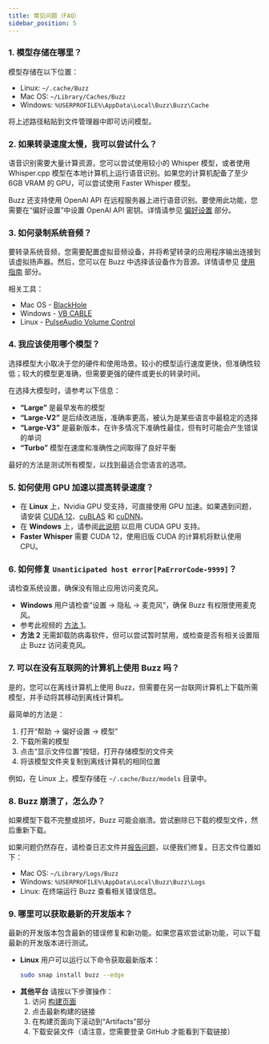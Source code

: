 ```yaml
---
title: 常见问题（FAQ）
sidebar_position: 5
---
```


### 1. 模型存储在哪里？

模型存储在以下位置：

- Linux: `~/.cache/Buzz`
- Mac OS: `~/Library/Caches/Buzz`
- Windows: `%USERPROFILE%\AppData\Local\Buzz\Buzz\Cache`

将上述路径粘贴到文件管理器中即可访问模型。

### 2. 如果转录速度太慢，我可以尝试什么？

语音识别需要大量计算资源，您可以尝试使用较小的 Whisper 模型，或者使用 Whisper.cpp 模型在本地计算机上运行语音识别。如果您的计算机配备了至少 6GB VRAM 的 GPU，可以尝试使用 Faster Whisper 模型。

Buzz 还支持使用 OpenAI API 在远程服务器上进行语音识别。要使用此功能，您需要在“偏好设置”中设置 OpenAI API 密钥。详情请参见 [偏好设置](https://chidiwilliams.github.io/buzz/docs/preferences) 部分。

### 3. 如何录制系统音频？

要转录系统音频，您需要配置虚拟音频设备，并将希望转录的应用程序输出连接到该虚拟扬声器。然后，您可以在 Buzz 中选择该设备作为音源。详情请参见 [使用指南](https://chidiwilliams.github.io/buzz/docs/usage/live_recording) 部分。

相关工具：

- Mac OS - [BlackHole](https://github.com/ExistentialAudio/BlackHole)
- Windows - [VB CABLE](https://vb-audio.com/Cable/)
- Linux - [PulseAudio Volume Control](https://wiki.ubuntu.com/record_system_sound)

### 4. 我应该使用哪个模型？

选择模型大小取决于您的硬件和使用场景。较小的模型运行速度更快，但准确性较低；较大的模型更准确，但需要更强的硬件或更长的转录时间。

在选择大模型时，请参考以下信息：

- **“Large”** 是最早发布的模型
- **“Large-V2”** 是后续改进版，准确率更高，被认为是某些语言中最稳定的选择
- **“Large-V3”** 是最新版本，在许多情况下准确性最佳，但有时可能会产生错误的单词
- **“Turbo”** 模型在速度和准确性之间取得了良好平衡

最好的方法是测试所有模型，以找到最适合您语言的选项。

### 5. 如何使用 GPU 加速以提高转录速度？

- 在 **Linux** 上，Nvidia GPU 受支持，可直接使用 GPU 加速。如果遇到问题，请安装 [CUDA 12](https://developer.nvidia.com/cuda-downloads)、[cuBLAS](https://developer.nvidia.com/cublas) 和 [cuDNN](https://developer.nvidia.com/cudnn)。
- 在 **Windows** 上，请参阅[此说明](https://github.com/chidiwilliams/buzz/blob/main/CONTRIBUTING.md#gpu-support) 以启用 CUDA GPU 支持。
- **Faster Whisper** 需要 CUDA 12，使用旧版 CUDA 的计算机将默认使用 CPU。

### 6. 如何修复 `Unanticipated host error[PaErrorCode-9999]`？

请检查系统设置，确保没有阻止应用访问麦克风。

- **Windows** 用户请检查“设置 -> 隐私 -> 麦克风”，确保 Buzz 有权限使用麦克风。
- 参考此视频的 [方法 1](https://www.youtube.com/watch?v=eRcCYgOuSYQ)。
- **方法 2** 无需卸载防病毒软件，但可以尝试暂时禁用，或检查是否有相关设置阻止 Buzz 访问麦克风。

### 7. 可以在没有互联网的计算机上使用 Buzz 吗？

是的，您可以在离线计算机上使用 Buzz，但需要在另一台联网计算机上下载所需模型，并手动将其移动到离线计算机。

最简单的方法是：

1. 打开“帮助 -> 偏好设置 -> 模型”
2. 下载所需的模型
3. 点击“显示文件位置”按钮，打开存储模型的文件夹
4. 将该模型文件夹复制到离线计算机的相同位置

例如，在 Linux 上，模型存储在 `~/.cache/Buzz/models` 目录中。

### 8. Buzz 崩溃了，怎么办？

如果模型下载不完整或损坏，Buzz 可能会崩溃。尝试删除已下载的模型文件，然后重新下载。

如果问题仍然存在，请检查日志文件并[报告问题](https://github.com/chidiwilliams/buzz/issues)，以便我们修复。日志文件位置如下：

- Mac OS: `~/Library/Logs/Buzz`
- Windows: `%USERPROFILE%\AppData\Local\Buzz\Buzz\Logs`
- Linux: 在终端运行 Buzz 查看相关错误信息。

### 9. 哪里可以获取最新的开发版本？

最新的开发版本包含最新的错误修复和新功能。如果您喜欢尝试新功能，可以下载最新的开发版本进行测试。

- **Linux** 用户可以运行以下命令获取最新版本：
  ```sh
  sudo snap install buzz --edge
  ```
- **其他平台** 请按以下步骤操作：
  1. 访问 [构建页面](https://github.com/chidiwilliams/buzz/actions/workflows/ci.yml?query=branch%3Amain)
  2. 点击最新构建的链接
  3. 在构建页面向下滚动到“Artifacts”部分
  4. 下载安装文件（请注意，您需要登录 GitHub 才能看到下载链接）
